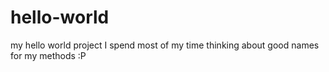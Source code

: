 # hello-world
my hello world project
I spend most of my time thinking about good names for my methods :P
